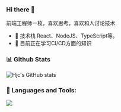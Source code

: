 ### Hi there 👋

前端工程师一枚，喜欢思考，喜欢和人讨论技术

- 🎉 技术栈 React、NodeJS、TypeScript等。
- 🔭 目前正在学习CI/CD方面的知识

### 📊 Github Stats

![Hjc's GitHub stats](https://github-readme-stats.vercel.app/api?username=hjc0930&count_private=true&show_icons=true)

### 🔨 Languages and Tools:
<p align="left">
  <a href="https://skillicons.dev">
    <img src="https://skillicons.dev/icons?i=git,js,html,css,ts,java" />
  </a>
</p>
